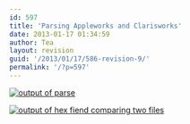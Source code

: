 ```yaml
---
id: 597
title: 'Parsing Appleworks and Clarisworks'
date: 2013-01-17 01:34:59
author: Tea
layout: revision
guid: '/2013/01/17/586-revision-9/'
permalink: '/?p=597'
---
```


[![output of parse](/blog/wp-content/uploads/2013/01/parse_output-300x273.png)](/blog/wp-content/uploads/2013/01/parse_output.png)

[![output of hex fiend comparing two files](/blog/wp-content/uploads/2013/01/hexfiend-286x300.png)](/blog/wp-content/uploads/2013/01/hexfiend.png)